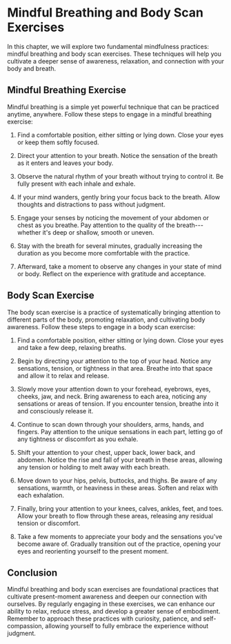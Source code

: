 Mindful Breathing and Body Scan Exercises
====================================================

In this chapter, we will explore two fundamental mindfulness practices: mindful breathing and body scan exercises. These techniques will help you cultivate a deeper sense of awareness, relaxation, and connection with your body and breath.

Mindful Breathing Exercise
--------------------------

Mindful breathing is a simple yet powerful technique that can be practiced anytime, anywhere. Follow these steps to engage in a mindful breathing exercise:

1. Find a comfortable position, either sitting or lying down. Close your eyes or keep them softly focused.

2. Direct your attention to your breath. Notice the sensation of the breath as it enters and leaves your body.

3. Observe the natural rhythm of your breath without trying to control it. Be fully present with each inhale and exhale.

4. If your mind wanders, gently bring your focus back to the breath. Allow thoughts and distractions to pass without judgment.

5. Engage your senses by noticing the movement of your abdomen or chest as you breathe. Pay attention to the quality of the breath---whether it's deep or shallow, smooth or uneven.

6. Stay with the breath for several minutes, gradually increasing the duration as you become more comfortable with the practice.

7. Afterward, take a moment to observe any changes in your state of mind or body. Reflect on the experience with gratitude and acceptance.

Body Scan Exercise
------------------

The body scan exercise is a practice of systematically bringing attention to different parts of the body, promoting relaxation, and cultivating body awareness. Follow these steps to engage in a body scan exercise:

1. Find a comfortable position, either sitting or lying down. Close your eyes and take a few deep, relaxing breaths.

2. Begin by directing your attention to the top of your head. Notice any sensations, tension, or tightness in that area. Breathe into that space and allow it to relax and release.

3. Slowly move your attention down to your forehead, eyebrows, eyes, cheeks, jaw, and neck. Bring awareness to each area, noticing any sensations or areas of tension. If you encounter tension, breathe into it and consciously release it.

4. Continue to scan down through your shoulders, arms, hands, and fingers. Pay attention to the unique sensations in each part, letting go of any tightness or discomfort as you exhale.

5. Shift your attention to your chest, upper back, lower back, and abdomen. Notice the rise and fall of your breath in these areas, allowing any tension or holding to melt away with each breath.

6. Move down to your hips, pelvis, buttocks, and thighs. Be aware of any sensations, warmth, or heaviness in these areas. Soften and relax with each exhalation.

7. Finally, bring your attention to your knees, calves, ankles, feet, and toes. Allow your breath to flow through these areas, releasing any residual tension or discomfort.

8. Take a few moments to appreciate your body and the sensations you've become aware of. Gradually transition out of the practice, opening your eyes and reorienting yourself to the present moment.

Conclusion
----------

Mindful breathing and body scan exercises are foundational practices that cultivate present-moment awareness and deepen our connection with ourselves. By regularly engaging in these exercises, we can enhance our ability to relax, reduce stress, and develop a greater sense of embodiment. Remember to approach these practices with curiosity, patience, and self-compassion, allowing yourself to fully embrace the experience without judgment.

